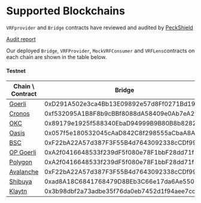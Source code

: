 # Supported Blockchains

`VRFprovider` and `Bridge` contracts have reviewed and audited by [PeckShield](https://peckshield.com/)

[Audit report](https://github.com/bandprotocol/vrf-and-bridge-contracts/blob/master/audit/PeckShield-Audit-Report-Band-VRF-Bridge-v1.0.pdf)

Our deployed `Bridge`, `VRFProvider`, `MockVRFConsumer` and `VRFLens`contracts on each chain are shown in the table below.

#### Testnet

| Chain \ Contract                                    | Bridge                                     | VRFProvider                                | MockVRFConsumer                            | VRFLens                                    |
| --------------------------------------------------- | ------------------------------------------ | ------------------------------------------ | ------------------------------------------ | ------------------------------------------ |
| [Goerli](https://goerli.etherscan.io)               | 0xD291A502e3ca4Bb13E09892e57d8Ff0271Bd198A | 0xF1F3554b6f46D8f172c89836FBeD1ea8551eabad | 0x6aFCBD05f4718B994a290cfF03547DDFFcd74E08 | 0x6e876b4Ed458af275Eb049a3f89BF0909618d154 |
| [Cronos](https://testnet.cronoscan.com)             | 0xf532095A1B8F8b9cBBf8088dA58409e0Ab7eA2f8 | 0xE2f7Cf77DF70af8e92FF69B8Ffc92585C307a358 | 0x6aFCBD05f4718B994a290cfF03547DDFFcd74E08 | 0xdcFA1244c37262441AA7caF9893fdD99dB101E2A |
| [OKC](https://www.oklink.com/en/okc-test)           | 0x89179e1925f588340EbaD94999B9B80B8b828260 | 0x6afcbd05f4718b994a290cff03547ddffcd74e08 | 0xbf59aA508bABFA3B112553E05b45dcdB21997891 | 0xB8651240368f64aF317c331296b872b815892E00 |
| [Oasis](https://testnet.explorer.emerald.oasis.dev) | 0x057f5e180532045cAaD842C8f298555aCbaA8ADf | 0x4ADE1059F424673B0d660cD87A733b940d309bcF | 0x74865F64aCaF86cD8dfa0c185bE177085106C91a | 0x7f38DF2403c0E767662B5ABB09e4c86A8FDD1869 |
| [BSC](https://testnet.bscscan.com)                  | 0xF22bA22A57d387F3F55B4d7643092338cCDf99D5 | 0x74865F64aCaF86cD8dfa0c185bE177085106C91a | 0x7f38DF2403c0E767662B5ABB09e4c86A8FDD1869 | 0x7c3D5a83a335CED7b6b6beaa959DaD416ae88f27 |
| [OP Goerli](https://goerli-optimism.etherscan.io)   | 0xA2f0416648533f239dF5f080e78F1bbF28dd71f1 | 0xF1F3554b6f46D8f172c89836FBeD1ea8551eabad | 0xE2f7Cf77DF70af8e92FF69B8Ffc92585C307a358 | 0x3ffBc08b878D489fec0c80fa65C9B3933B361764 |
| [Polygon](https://mumbai.polygonscan.com)           | 0xA2f0416648533f239dF5f080e78F1bbF28dd71f1 | 0x0173cE38C64Be34e7f23f39346c2D9AF5d9743FB | 0xFb4d5252ca8FAFaE3Fe8718a9eE8bcF72266589F | 0x14919325f2d97a05d146b7b4c9374b265e722f00 |
| [Avalanche](https://testnet.snowtrace.io)           | 0xF22bA22A57d387F3F55B4d7643092338cCDf99D5 | 0xF1F3554b6f46D8f172c89836FBeD1ea8551eabad | 0xE2f7Cf77DF70af8e92FF69B8Ffc92585C307a358 | 0x3ffBc08b878D489fec0c80fa65C9B3933B361764 |
| [Shibuya](https://blockscout.com/shibuya)           | 0xad8A18C6841768479D8BEb3C66e17da6Ae550E6f | 0x6aFCBD05f4718B994a290cfF03547DDFFcd74E08 | 0x6e876b4Ed458af275Eb049a3f89BF0909618d154 | 0xf694A2a7421efdb441bf63b2Ef3864E4EDdFB42e |
| [Klaytn](https://baobab.scope.klaytn.com/)          | 0x3b98dbf2a73adbe35f76da0eb7452d1f94aee7cd | 0xa992A3170e312054CafF7e744bf8a17182a84e9a | 0xfe14D69FCb6A5CA87f60a8538A3401730f3920eB | 0x562DD6Df2f5170f8E1CeC831978DC11862e228e8 |

